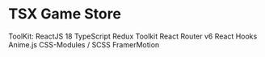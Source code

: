 # TSX Game Store

ToolKit:
ReactJS 18
TypeScript
Redux Toolkit
React Router v6
React Hooks
Anime.js
CSS-Modules / SCSS
FramerMotion

